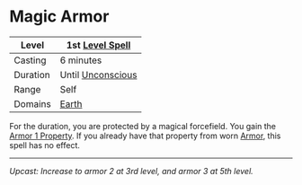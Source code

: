 # Magic Armor

| Level    | 1st [Level Spell](../../../Spell%20Level.md)               |
| -------- | ---------------------------------------------------------- |
| Casting  | 6 minutes                                                  |
| Duration | Until [Unconscious](../../../../Conditions/Unconscious.md) |
| Range    | Self                                                       |
| Domains  | [Earth](../../../Spell%20Domains/Earth.md)                 |

For the duration, you are protected by a magical forcefield. You gain the [Armor 1 Property](../../../../Items/Equipment/Individual%20Item%20Cards/Armors/Armor%20Properties/Armor%20X%20Property.md). If you already have that property from worn [Armor](../../../../Items/Equipment/Armor.md), this spell has no effect.

---
*Upcast: Increase to armor 2 at 3rd level, and armor 3 at 5th level.*